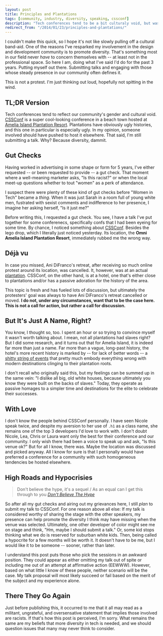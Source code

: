 ```yaml
---
layout: post
title: Principles and Plantations
tags: [community, industry, diversity, speaking, cssconf]
description: "Tech conferences tend to be a bit culturaly void, but was a cultural gut check in order for CSSConf?"
redirect_from: "/2014/01/23/principles-and-plantations/"
---
```


I couldn't make this quick, so I hope it's not like slowly pulling off a cultural band-aid. One of the reasons I've resparked my involvement in the design and development community is to promote diversity. That's something most in our field never _have_ to concern themselves with -- at least not in the professional space. So here I am, doing what I've said I'd do for the past 3 years. Putting myself out there. Submitting talks and engaging with those whose steady presence in our community often defines it.

 This is not a protest. I'm just thinking out loud, hopefully not spitting in the wind.

## TL;DR Version

Tech conferences tend to reflect our community's gender and cultural void. [CSSConf](http://2014.cssconf.com/) is a super cool-looking conference in a beach town hosted at [Amelia Island Plantation Resort](http://articles.orlandosentinel.com/1996-04-21/news/9604181064_1_amelia-island-small-farms-american-beac). Plantations have obviously ugly histories, and this one in particular is especially ugly. In my opinion, someone involved should have pushed to host it elsewhere. That said, I'm still submitting a talk. Why? Because diversity, dammit.

## Gut Checks

Having worked in advertising in some shape or form for 5 years, I've either requested -- or been requested to provide -- a gut check. That moment where a well-meaning marketer asks, "Is this racist?" or when the local meet-up questions whether to tout "women" as a perk of attendance.

I suspect there were plenty of these kind of gut checks before "Women in Tech" became a *thing*. When it was just Sarah in a room full of young white men, fustrated with sexist comments and indifference to her presence, I imagine her asking herself, "Is it just me?"

Before writing this, I requested a gut check. You see, I have a talk I've put together for some conferenecs, specifically confs that I had been eyeing for some time. By chance, I noticed something about [CSSConf](http://2014.cssconf.com/). Besides the lego drop, which I literally just noticed yesterday. Its location, the **Omni Amelia Island Plantation Resort**, immediately rubbed me the wrong way.

## Déjà vu

In case you missed, Ani DiFranco's retreat, after receiving so much online protest around its location, was cancelled.  It, however, was at an actual [plantation](http://www.nola.com/music/index.ssf/2013/12/ani_difrancos_plantation_retre.html). CSSConf, on the other hand, is at a hotel, one that's either close to plantations and/or has a passive adoration for the history of the area.

This topic is fresh and has fueled lots of discussion, but ultimately the protesters' goal was always to have Ani DiFranco's retreat cancelled or moved. **I do not, under any circumstances, want that to be the case here. This is not a call for action, but rather a call for discussion.**

## But It's Just A Name, Right?

You know, I thought so, too. I spent an hour or so trying to convince myself it wasn't worth talking about. I mean, not all plantations had slaves right? But I did some research, and it turns out that for Amelia Island, it is indeed far more than just a name. Far more than a vague, long-past history, the hotel's more recent history is marked by -- for lack of better words -- a [shitty string of events](http://articles.orlandosentinel.com/1996-04-21/news/9604181064_1_amelia-island-small-farms-american-beac) that pretty much embody everything wrong with modern destinations clinging to their plantation roots.

I don't recall who originally said this, but my feelings can be summed up in the same vein: "I dislike all big, old white houses, because ultimately you know they were built on the backs of slaves." Today, they operate as passive homages to a simpler time and destinations for the elite to celebrate their successes.

## With Love

I don't know the people behind CSSConf personally. I have seen Nicole speak twice, and despite my aversion to her use of `.h1` as a class name, she remains one of the top 3 developers I'd love to work with. I don't doubt Nicole, Lea, Chris or Laura want only the best for their conference and our community. I only wish there had been a voice to speak up and ask, "Is this venue ok?" But for all I know, there was. Maybe the location was discussed and picked anyway. All I know for sure is that I personally would have preferred a conference for a community with such homogeneous tendencies be hosted elsewhere.

## High Roads and Hypocrisies

> Don't believe the hype, it's a sequel / As an equal can I get this through to you *[Don't Believe The Hype](http://rapgenius.com/Public-enemy-dont-believe-the-hype-lyrics)*

So after all my gut checks and airing out my grievances here, I still _plan_ to submit my talk to CSSConf. For one reason above all else: If my talk is considered worthy of sharing the stage with the other speakers, my presence can help promote the diversity I think may have missing when the venue was selected. Ultimately, one other developer of color might see me on stage and think, "Hm, maybe I should submit a talk." Or, some kid stops thinking what we do is reserved for suburban white kids. Then, being called a hypocrite for a few months will be worth it. It doesn't have to be me, but I would like it to be someone -- sooner, rather than later.

I understand this post puts those who pick the sessions in an awkward position. They could appear as either omitting my talk out of spite or including me out of an attempt at affirmative action (EEWWW). However, based on what little I know of these people, neither scenario will be the case. My talk proposal will most likely succeed or fail based on the merit of the subject and my experience alone.

## There They Go Again

Just before publishing this, it occurred to me that it all may read as a militant, ungrateful, and oversensative statement that implies those involved are racists. If that's how this post is perceived, I'm sorry. What remains the same are my beliefs that more diversity in tech is needed, and we should question issues that many may never think to consider.
